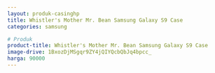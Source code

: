 ```yaml
---
layout: produk-casinghp
title: Whistler's Mother Mr. Bean Samsung Galaxy S9 Case
categories: samsung

# Produk
product-title: Whistler's Mother Mr. Bean Samsung Galaxy S9 Case
image-drive: 1BxozDjMSgqr9ZY4jQIYQcbQbJq4bpcc_
harga: 90000
---
```

